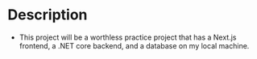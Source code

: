 # Description

 * This project will be a worthless practice project that has a Next.js frontend, a .NET core backend, and a database on my local machine.
